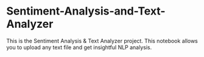 # Sentiment-Analysis-and-Text-Analyzer
This is the Sentiment Analysis &amp; Text Analyzer project.  This notebook allows you to upload any text file and get insightful NLP analysis.
